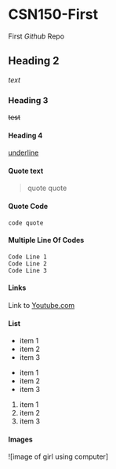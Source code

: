 # CSN150-First
First _Github_ Repo

## Heading 2
_text_

### Heading 3
~~test~~ 

#### Heading 4 
<ins>underline</ins>

#### Quote text
> quote quote

#### Quote Code
`code quote`

#### Multiple Line Of Codes
```
Code Line 1
Code Line 2
Code Line 3
```

#### Links 
Link to [Youtube.com](https://Youtube.com)

#### List
- item 1
- item 2
- item 3

* item 1
* item 2
* item 3

1. item 1
2. item 2
3. item 3

#### Images 
![image of girl using computer]
 
  
  
